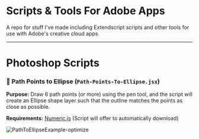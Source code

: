 # Scripts & Tools For Adobe Apps
 A repo for stuff I've made including Extendscript scripts and other tools for use with Adobe's creative cloud apps

----

# Photoshop Scripts

### 🔷 Path Points to Ellipse (`Path-Points-To-Ellipse.jsx`)

**Purpose:** Draw 6 path points (or more) using the pen tool, and the script will create an Ellipse shape layer such that the outline matches the points as close as possible.

**Requirements:** [Numeric.js](Scripts/Photoshop/includes/numeric.js) (Script will offer to automatically download)
       
![PathToEllipseExample-optimize](https://github.com/user-attachments/assets/c595ee4d-f8f9-4fd5-b47a-cc9802e66583)
